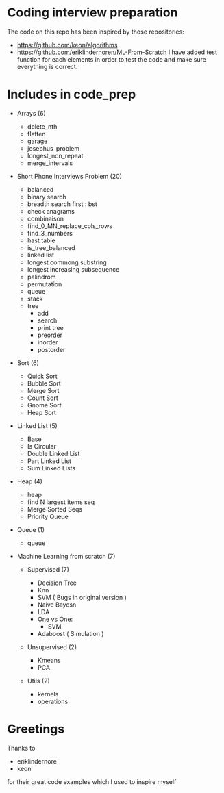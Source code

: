# Coding interview preparation

The code on this repo has been inspired by those repositories:
  - https://github.com/keon/algorithms 
  - https://github.com/eriklindernoren/ML-From-Scratch
I have added test function for each elements in order to test the code and make sure everything is correct.

# Includes in code_prep

  - Arrays (6)
    - delete_nth
    - flatten
    - garage
    - josephus_problem
    - longest_non_repeat
    - merge_intervals
    
  - Short Phone Interviews Problem (20)
    - balanced
    - binary search
    - breadth search first : bst
    - check anagrams
    - combinaison
    - find_0_MN_replace_cols_rows
    - find_3_numbers 
    - hast table
    - is_tree_balanced
    - linked list
    - longest commong substring
    - longest increasing subsequence
    - palindrom
    - permutation
    - queue
    - stack
    - tree
      - add
      - search
      - print tree
      - preorder
      - inorder
      - postorder
      
  - Sort (6)
    - Quick Sort
    - Bubble Sort
    - Merge Sort
    - Count Sort
    - Gnome Sort
    - Heap Sort
    
  - Linked List (5)
    - Base
    - Is Circular
    - Double Linked List
    - Part Linked List
    - Sum Linked Lists
    
  - Heap (4)
    - heap
    - find N largest items seq
    - Merge Sorted Seqs
    - Priority Queue
    
  - Queue (1)
    - queue
    
  - Machine Learning from scratch (7)
  
    - Supervised (7)
      - Decision Tree
      - Knn
      - SVM ( Bugs in original version )
      - Naive Bayesn
      - LDA
      - One vs One:
        - SVM
      - Adaboost ( Simulation )
      
    - Unsupervised (2)
      - Kmeans
      - PCA
      
    - Utils (2)
      - kernels
      - operations

# Greetings

Thanks to 
  - eriklindernore
  - keon

for their great code examples which I used to inspire myself
